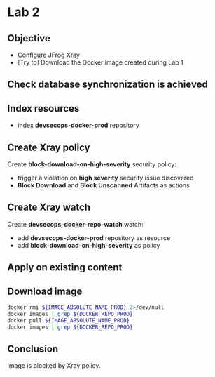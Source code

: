 # Lab 2

## Objective

- Configure JFrog Xray
- [Try to] Download the Docker image created during Lab 1

## Check database synchronization is achieved

## Index resources

- index **devsecops-docker-prod** repository 

## Create Xray policy

Create **block-download-on-high-severity** security policy:
- trigger a violation on **high severity** security issue discovered
- **Block Download** and **Block Unscanned** Artifacts as actions

## Create Xray watch

Create **devsecops-docker-repo-watch** watch:
- add **devsecops-docker-prod** repository as resource
- add **block-download-on-high-severity** as policy

## Apply on existing content

## Download image

```bash
docker rmi ${IMAGE_ABSOLUTE_NAME_PROD} 2>/dev/null
docker images | grep ${DOCKER_REPO_PROD}
docker pull ${IMAGE_ABSOLUTE_NAME_PROD}
docker images | grep ${DOCKER_REPO_PROD}
```

## Conclusion

Image is blocked by Xray policy.